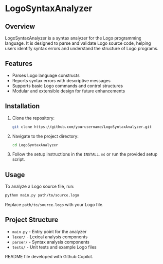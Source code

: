 # LogoSyntaxAnalyzer

## Overview

LogoSyntaxAnalyzer is a syntax analyzer for the Logo programming language. It is designed to parse and validate Logo source code, helping users identify syntax errors and understand the structure of Logo programs.

## Features

- Parses Logo language constructs
- Reports syntax errors with descriptive messages
- Supports basic Logo commands and control structures
- Modular and extensible design for future enhancements

## Installation

1. Clone the repository:
   ```bash
   git clone https://github.com/yourusername/LogoSyntaxAnalyzer.git
   ```
2. Navigate to the project directory:
   ```bash
   cd LogoSyntaxAnalyzer
   ```
3. Follow the setup instructions in the `INSTALL.md` or run the provided setup script.

## Usage

To analyze a Logo source file, run:

```bash
python main.py path/to/source.logo
```

Replace `path/to/source.logo` with your Logo file.

## Project Structure

- `main.py` - Entry point for the analyzer
- `lexer/` - Lexical analysis components
- `parser/` - Syntax analysis components
- `tests/` - Unit tests and example Logo files

README file developed with Github Copilot.
